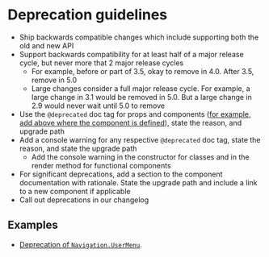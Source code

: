 # Deprecation guidelines

- Ship backwards compatible changes which include supporting both the old and new API
- Support backwards compatibility for at least half of a major release cycle, but never more that 2 major release cycles
  - For example, before or part of 3.5, okay to remove in 4.0. After 3.5, remove in 5.0
  - Large changes consider a full major release cycle. For example, a large change in 3.1 would be removed in 5.0. But a large change in 2.9 would never wait until 5.0 to remove
- Use the `@deprecated` doc tag for props and components ([for example, add above where the component is defined](https://github.com/Shopify/polaris-react/blob/8e49e4c65fbbf25d40617ba2d0ff0b3747320f17/src/components/Navigation/components/UserMenu/UserMenu.tsx#L27)), state the reason, and upgrade path
- Add a console warning for any respective `@deprecated` doc tag, state the reason, and state the upgrade path
  - Add the console warning in the constructor for classes and in the render method for functional components
- For significant deprecations, add a section to the component documentation with rationale. State the upgrade path and include a link to a new component if applicable
- Call out deprecations in our changelog

## Examples
- [Deprecation of `Navigation.UserMenu`](https://github.com/Shopify/polaris-react/pull/849).

